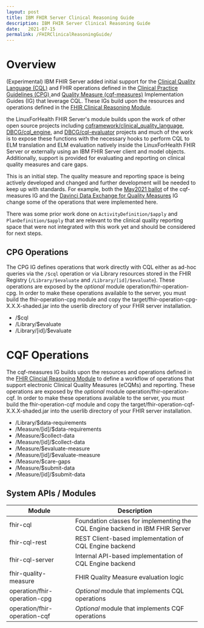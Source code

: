 ```yaml
---
layout: post
title: IBM FHIR Server Clinical Reasoning Guide
description: IBM FHIR Server Clinical Reasoning Guide
date:   2021-07-15
permalink: /FHIRClinicalReasoningGuide/
---
```


# Overview

(Experimental) IBM FHIR Server added initial support for the [Clinical Quality Language (CQL)](https://cql.hl7.org/) and FHIR operations defined in the [Clinical Practice Guidelines (CPG) ](https://build.fhir.org/ig/HL7/cqf-recommendations/) and [Quality Measure (cqf-measures)](http://hl7.org/fhir/us/cqfmeasures/stu2/) Implementation Guides (IG) that leverage CQL. These IGs build upon the resources and operations defined in the [FHIR Clinical Reasoning Module](http://hl7.org/fhir/R4B/clinicalreasoning-module.html).

the LinuxForHealth FHIR Server's module builds upon the work of other open source projects including [cqframework/clinical_quality_language](https://github.com/cqframework/clinical_quality_language/), [DBCG/cql_engine](https://github.com/DBCG/cql_engine/), and [DBCG/cql-evaluator](https://github.com/DBCG/cql-evaluator/) projects and much of the work is to expose these functions with the necessary hooks to perform CQL to ELM translation and ELM evaluation natively inside the LinuxForHealth FHIR Server or externally using an IBM FHIR Server client and model objects. Additionally, support is provided for evaluating and reporting on clinical quality measures and care gaps.

This is an initial step. The quality measure and reporting space is being actively developed and changed and further development will be needed to keep up with standards. For example, both the [May2021 ballot](https://hl7.org/fhir/us/cqfmeasures/2021May/index.html) of the cqf- measures IG and the [Davinci Data Exchange for Quality Measures](http://hl7.org/fhir/us/davinci-deqm/datax.html) IG change some of the operations that were implemented here.

There was some prior work done on `ActivityDefinition/$apply` and `PlanDefinition/$apply` that are relevant to the clinical quality reporting space that were not integrated with this work yet and should be considered for next steps.

## CPG Operations

The CPG IG defines operations that work directly with CQL either as ad-hoc queries via the `/$cql` operation or via Library resources stored in the FHIR Registry (`/Library/$evaluate` and `/Library/[id]/$evaluate`). These operations are exposed by the *optional* module operation/fhir-operation-cpg. In order to make these operations available to the server, you must build the fhir-operation-cpg module and copy the target/fhir-operation-cpg-X.X.X-shaded.jar into the userlib directory of your FHIR server installation.

* /$cql
* /Library/$evaluate
* /Library/[id]/$evaluate

# CQF Operations

The cqf-measures IG builds upon the resources and operations defined in the [FHIR Clincial Reasoning Module](http://hl7.org/fhir/R4B/clinicalreasoning-module.html) to define a workflow of operations that support electronic Clinical Quality Measures (eCQMs) and reporting. These operations are exposed by the *optional* module operation/fhir-operation-cqf. In order to make these operations available to the server, you must build the fhir-operation-cqf module and copy the target/fhir-operation-cqf-X.X.X-shaded.jar into the userlib directory of your FHIR server installation.

* /Library/$data-requirements
* /Measure/[id]/$data-requirements
* /Measure/$collect-data
* /Measure/[id]/$collect-data
* /Measure/$evaluate-measure
* /Measure/[id]/$evaluate-measure
* /Measure/$care-gaps
* /Measure/$submit-data
* /Measure/[id]/$submit-data

## System APIs / Modules

|Module|Description|
|------|-----------|
|fhir-cql|Foundation classes for implementing the CQL Engine backend in IBM FHIR Server|
|fhir-cql-rest|REST Client-based implementation of CQL Engine backend|
|fhir-cql-server|Internal API-based implementation of CQL Engine backend|
|fhir-quality-measure|FHIR Quality Measure evaluation logic|
|operation/fhir-operation-cpg|*Optional* module that implements CQL operations|
|operation/fhir-operation-cqf|*Optional* module that implements CQF operations|
